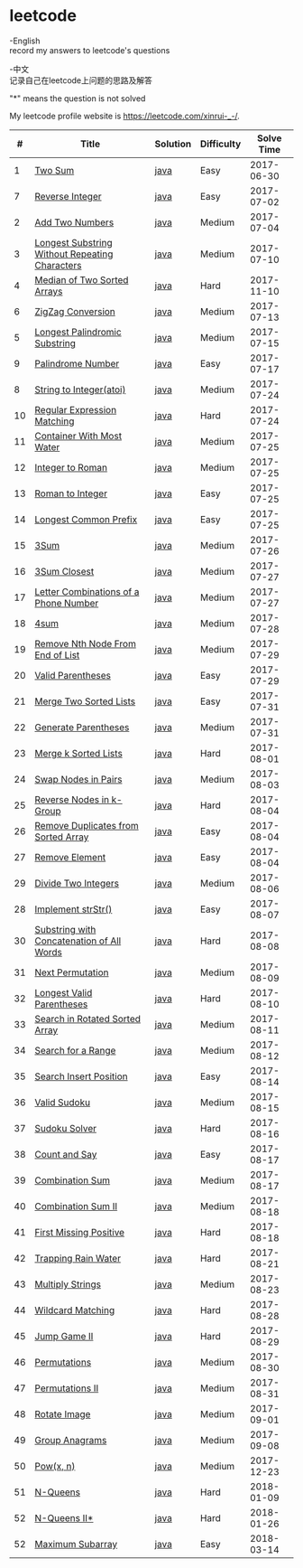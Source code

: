 # leetcode

-English  
record my answers to leetcode's questions

-中文  
记录自己在leetcode上问题的思路及解答  

"*" means the question is not solved

My leetcode profile website is https://leetcode.com/xinrui-_-/.

| # | Title | Solution | Difficulty |Solve Time|
|---| ----- | -------- | ---------- |---|
|1|[Two Sum](https://leetcode.com/problems/two-sum) | [java](./src/TwoSum/TwoSum.java)|Easy|2017-06-30|
|7|[Reverse Integer](https://leetcode.com/problems/reverse-integer/#/description) | [java](./src/ReverseInteger/ReverseInteger.java)|Easy|2017-07-02|
|2|[Add Two Numbers](https://leetcode.com/problems/add-two-numbers/) | [java](./src/AddTwoNumbers/AddTwoNumbers.java)|Medium|2017-07-04|
|3|[Longest Substring Without Repeating Characters](https://leetcode.com/problems/longest-substring-without-repeating-characters) | [java](./src/LongestSubstringWithoutRepeatingCharacters/LongestSubstringWithoutRepeatingCharacters.java)|Medium|2017-07-10|
|4|[Median of Two Sorted Arrays](https://leetcode.com/problems/median-of-two-sorted-arrays/description/) | [java](./src/MedianofTwoSortedArrays/MedianofTwoSortedArrays.java)|Hard|2017-11-10|
|6|[ZigZag Conversion](https://leetcode.com/problems/zigzag-conversion/) | [java](./src/ZigZagConversion/ZigZagConversion.java)|Medium|2017-07-13|
|5|[Longest Palindromic Substring](https://leetcode.com/problems/longest-palindromic-substring/) | [java](./src/LongestPalindromicSubstring/LongestPalindromicSubstring.java)|Medium|2017-07-15|
|9|[Palindrome Number](https://leetcode.com/problems/palindrome-number/) | [java](./src/PalindromeNumber/PalindromeNumber.java)|Easy|2017-07-17|
|8|[String to Integer(atoi)](https://leetcode.com/problems/string-to-integer-atoi/) | [java](./src/StringToInteger/StringToInteger.java)|Medium|2017-07-24|
|10|[Regular Expression Matching](https://leetcode.com/problems/regular-expression-matching/) | [java](./src/RegularExpressionMatching/RegularExpressionMatching.java)|Hard|2017-07-24|
|11|[Container With Most Water](https://leetcode.com/problems/container-with-most-water/) | [java](./src/ContainerWithMostWater/ContainerWithMostWater.java)|Medium|2017-07-25|
|12|[Integer to Roman](https://leetcode.com/problems/integer-to-roman/) | [java](./src/IntegertoRoman/IntegertoRoman.java)|Medium|2017-07-25|
|13|[Roman to Integer](https://leetcode.com/problems/roman-to-integer/) | [java](./src/RomantoInteger/RomantoInteger.java)|Easy|2017-07-25|
|14|[Longest Common Prefix](https://leetcode.com/problems/longest-common-prefix/) | [java](./src/LongestCommonPrefix/LongestCommonPrefix.java)|Easy|2017-07-25|
|15|[3Sum](https://leetcode.com/problems/3sum/) | [java](./src/ThreeSum/ThreeSum.java)|Medium|2017-07-26|
|16|[3Sum Closest](https://leetcode.com/problems/3sum-closest/) | [java](./src/ThreeSum/ThreeSum.java)|Medium|2017-07-27|
|17|[Letter Combinations of a Phone Number](https://leetcode.com/problems/letter-combinations-of-a-phone-number/) | [java](./src/LetterCombinationsofaPhoneNumber/LetterCombinationsofaPhoneNumber.java)|Medium|2017-07-27|
|18|[4sum](https://leetcode.com/problems/4sum/) | [java](./src/FourSum/FourSum.java)|Medium|2017-07-28|
|19|[Remove Nth Node From End of List](https://leetcode.com/problems/remove-nth-node-from-end-of-list/) | [java](./src/RemoveNthNodeFromEndofList/RemoveNthNodeFromEndofList.java)|Medium|2017-07-29|
|20|[Valid Parentheses](https://leetcode.com/problems/valid-parentheses/) | [java](./src/ValidParentheses/ValidParentheses.java)|Easy|2017-07-29|
|21|[Merge Two Sorted Lists](https://leetcode.com/problems/merge-two-sorted-lists/) | [java](./src/MergeTwoSortedLists/MergeTwoSortedLists.java)|Easy|2017-07-31|
|22|[Generate Parentheses](https://leetcode.com/problems/generate-parentheses/) | [java](./src/GenerateParentheses/GenerateParentheses.java)|Medium|2017-07-31|
|23|[Merge k Sorted Lists](https://leetcode.com/problems/merge-k-sorted-lists/) | [java](./src/MergekSortedLists/MergekSortedLists.java)|Hard|2017-08-01|
|24|[Swap Nodes in Pairs](https://leetcode.com/problems/swap-nodes-in-pairs/) | [java](./src/SwapNodesinPairs/SwapNodesinPairs.java)|Medium|2017-08-03|
|25|[Reverse Nodes in k-Group](https://leetcode.com/problems/reverse-nodes-in-k-group/) | [java](./src/ReverseNodesinkGroup/ReverseNodesinkGroup.java)|Hard|2017-08-04|
|26|[Remove Duplicates from Sorted Array](https://leetcode.com/problems/remove-duplicates-from-sorted-array/) | [java](./src/RemoveDuplicatesfromSortedArray/RemoveDuplicatesfromSortedArray.java)|Easy|2017-08-04|
|27|[Remove Element](https://leetcode.com/problems/remove-element/) | [java](./src/RemoveElement/RemoveElement.java)|Easy|2017-08-04|
|29|[Divide Two Integers](https://leetcode.com/problems/divide-two-integers/) | [java](./src/DivideTwoIntegers/DivideTwoIntegers.java)|Medium|2017-08-06|
|28|[Implement strStr()](https://leetcode.com/problems/implement-strstr/) | [java](./src/ImplementstrStr/ImplementstrStr.java)|Easy|2017-08-07|
|30|[Substring with Concatenation of All Words](https://leetcode.com/problems/substring-with-concatenation-of-all-words/) | [java](./src/SubstringwithConcatenationofAllWords/SubstringwithConcatenationofAllWords.java)|Hard|2017-08-08|
|31|[Next Permutation](https://leetcode.com/problems/next-permutation/) | [java](./src/NextPermutation/NextPermutation.java)|Medium|2017-08-09|
|32|[Longest Valid Parentheses](https://leetcode.com/problems/longest-valid-parentheses/) | [java](./src/LongestValidParentheses/LongestValidParentheses.java)|Hard|2017-08-10|
|33|[Search in Rotated Sorted Array](https://leetcode.com/problems/search-in-rotated-sorted-array/) | [java](./src/SearchinRotatedSortedArray/SearchinRotatedSortedArray.java)|Medium|2017-08-11|
|34|[Search for a Range](https://leetcode.com/problems/search-for-a-range/) | [java](./src/SearchforaRange/SearchforaRange.java)|Medium|2017-08-12|
|35|[Search Insert Position](https://leetcode.com/problems/search-insert-position/) | [java](./src/SearchInsertPosition/SearchInsertPosition.java)|Easy|2017-08-14|
|36|[Valid Sudoku](https://leetcode.com/problems/valid-sudoku/) | [java](./src/ValidSudoku/ValidSudoku.java)|Medium|2017-08-15|
|37|[Sudoku Solver](https://leetcode.com/problems/sudoku-solver/) | [java](./src/SudokuSolver/SudokuSolver.java)|Hard|2017-08-16|
|38|[Count and Say](https://leetcode.com/problems/count-and-say/) | [java](./src/CountandSay/CountandSay.java)|Easy|2017-08-17|
|39|[Combination Sum](https://leetcode.com/problems/combination-sum/) | [java](./src/CombinationSum/CombinationSum.java)|Medium|2017-08-17|
|40|[Combination Sum II](https://leetcode.com/problems/combination-sum-ii/) | [java](./src/CombinationSumII/CombinationSumII.java)|Medium|2017-08-18|
|41|[First Missing Positive](https://leetcode.com/problems/first-missing-positive/) | [java](./src/FirstMissingPositive/FirstMissingPositive.java)|Hard|2017-08-18|
|42|[Trapping Rain Water](https://leetcode.com/problems/trapping-rain-water/) | [java](./src/TrappingRainWater/TrappingRainWater.java)|Hard|2017-08-21|
|43|[Multiply Strings](https://leetcode.com/problems/multiply-strings/) | [java](./src/MultiplyStrings/MultiplyStrings.java)|Medium|2017-08-23|
|44|[Wildcard Matching](https://leetcode.com/problems/wildcard-matching/) | [java](./src/WildcardMatching/WildcardMatching.java)|Hard|2017-08-28|
|45|[Jump Game II](https://leetcode.com/problems/jump-game-ii/) | [java](./src/JumpGameII/JumpGameII.java)|Hard|2017-08-29|
|46|[Permutations](https://leetcode.com/problems/permutations/) | [java](./src/Permutations/Permutations.java)|Medium|2017-08-30|
|47|[Permutations II](https://leetcode.com/problems/permutations-ii/) | [java](./src/PermutationsII/PermutationsII.java)|Medium|2017-08-31|
|48|[Rotate Image](https://leetcode.com/problems/rotate-image/) | [java](./src/RotateImage/RotateImage.java)|Medium|2017-09-01|
|49|[Group Anagrams](https://leetcode.com/problems/group-anagrams/) | [java](./src/GroupAnagrams/GroupAnagrams.java)|Medium|2017-09-08|
|50|[Pow(x, n)](https://leetcode.com/problems/powx-n/description/) | [java](./src/Pow/Pow.java)|Medium|2017-12-23|
|51|[N-Queens](https://leetcode.com/problems/n-queens/description/) | [java](./src/NQueens/NQueens.java)|Hard|2018-01-09|
|52|[N-Queens II*](https://leetcode.com/problems/n-queens-ii/description/) | [java](./src/NQueensII/NQueensII.java)|Hard|2018-01-26|
|52|[Maximum Subarray](https://leetcode.com/problems/maximum-subarray/description/) | [java](./src/MaximumSubarray/MaximumSubarray.java)|Easy|2018-03-14|


